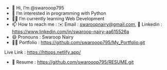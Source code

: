 - 👋 Hi, I’m @swarooop795
- 🐍 I’m interested in programming with Python 
- 👩‍💻 I’m currently learning Web Development
- 📫 How to reach me :
  ✉️ Email : swaroopnairy@gmail.com, 🔗 Linkedin : https://www.linkedin.com/in/swaroop-nairy-aa615526a
- 😄 Pronouns : Swaroop Nairy
- 👨‍🦱 Portfolio : https://github.com/swarooop795/My_Portfolio.git
  
Live Link : https://httops.netlify.app/
- 📄 Resume : https://github.com/swarooop795/RESUME.git

<!---
swarooop795/swarooop795 is a ✨ special ✨ repository because its `README.md` (this file) appears on your GitHub profile.
You can click the Preview link to take a look at your changes.
--->
